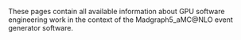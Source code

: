 These pages contain all available information about GPU software engineering work in the context of the Madgraph5_aMC@NLO event generator software. 
